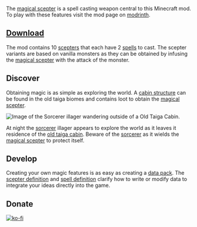 
The [magical scepter][magical-scepter] is a spell casting weapon central to this Minecraft mod.
To play with these features visit the mod page on [modrinth][modrinth].

## [Download][download]

The mod contains 10 [scepters][scepters] that each have 2 [spells][spells] to cast.
The scepter variants are based on vanilla monsters as they can be obtained by
infusing the [magical scepter][magical-scepter] with the attack of the monster.

## Discover
Obtaining magic is as simple as exploring the world.
A [cabin structure][old-taiga-cabin] can be found in the old taiga biomes
and contains loot to obtain the [magical scepter][magical-scepter].

![Image of the Sorcerer illager wandering outside of a Old Taiga Cabin.](https://cdn.modrinth.com/data/cached_images/8751612aaf5a1b4ffb132e992350de027d4bbb3c.png "Wandering Sorcerer Illager")

At night the [sorcerer][sorcerer] illager appears to explore the world as it leaves it residence of the [old taiga cabin][old-taiga-cabin].
Beware of the [sorcerer][sorcerer] as it wields the [magical scepter][magical-scepter] to protect itself.

## Develop

Creating your own magic features is as easy as creating a [data pack][data-pack].
The [scepter definition][scepter-definition] and [spell definition][spell-definition]
clarify how to write or modify data to integrate your ideas directly into the game.

## Donate

[![ko-fi](https://ko-fi.com/img/githubbutton_sm.svg)](https://ko-fi.com/pistonpoek)

[magical-scepter]: https://moddedmc.wiki/en/project/magical-scepter/docs/items/magical_scepter "Magical Scepter"
[wiki]: https://moddedmc.wiki/en/project/magical-scepter/docs "Magical Scepter Wiki"
[modrinth]: https://modrinth.com/mod/magical-scepter "Magical Scepter Modrinth"
[download]: https://modrinth.com/mod/magical-scepter#download "Magical Scepter Download"

[scepters]: https://moddedmc.wiki/en/project/magical-scepter/docs/scepters/scepters "Scepters"
[spells]: https://moddedmc.wiki/en/project/magical-scepter/docs/spells/spells "Spells"

[old-taiga-cabin]: https://moddedmc.wiki/en/project/magical-scepter/docs/structures/old_taiga_cabin "Old Taiga Cabin"
[sorcerer]: https://moddedmc.wiki/en/project/magical-scepter/docs/entities/sorcerer "Sorcerer"

[data-pack]: https://minecraft.wiki/w/Tutorial:Creating_a_data_pack "Create Data Pack"
[scepter-definition]: https://moddedmc.wiki/en/project/magical-scepter/docs/scepters/scepter_definition "Scepter Definition"
[spell-definition]: https://moddedmc.wiki/en/project/magical-scepter/docs/spells/spell_definition "Spell Definition"